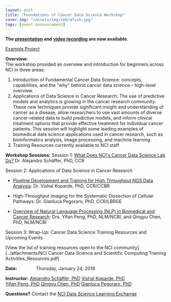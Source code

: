 ```yaml
---
layout: post
title: "Foundations of Cancer Data Science Workshop"
cover-img: "/assets/img/zebrafish.jpg"
tags: [event-announcement]
---
```


**The [presentation](../attachments/Fear_Organizing_DataScience_Projects_1.pdf) and [video recording](https://cbiit.webex.com/cbiit/ldr.php?RCID=60480b27024359407b3ed5edbc3708de) are now available.**

[Example Project](https://github.com/jfear/example_project)

**Overview:**  
The workshop provided an overview and introduction for beginners across NCI in three areas:
1. Introduction of Fundamental Cancer Data Science: concepts, capabilities, and the "why" behind cancer data science – high-level overview.
2. Applications of Data Science in Cancer Research: The use of predictive models and analytics is growing in the cancer research community. These new techniques provide significant insight and understanding of cancer as a disease, allow researchers to use vast amounts of diverse cancer-related data to build predictive models, and inform clinical treatment options that provide effective treatment for individual cancer patients. This session will highlight some leading examples of biomedical data science applications used in cancer research, such as bioinformatics analysis, image processing, and machine learning
3. Training Resources currently available to NCI staff

**Workshop Sessions:**
Session 1: [What Does NCI's Cancer Data Science Lab Do?](../attachments/Foundations_Workshop_Part_I_Schaffer.pptx) Dr. Alejandro Schäffer, PhD, CCR

Session 2: Applications of Data Science in Cancer Research

- [Pipeline Development and Training for High Throughput NGS Data Analysis](../attachments/Foundations_of_CDS_presentation_Koparde.pptx): Dr. Vishal Koparde, PhD, CCR/CCBR

- High-Throughput Imaging for the Systematic Dissection of Cellular Pathways: Dr. Gianluca Pegoraro, PhD, CCR/LBRGE

- [Overview of Natural Language Processing (NLP) in Biomedical and Cancer Research](../attachments/Foundations_of_CDS_presentation_Peng_Chen.pdf): Drs. Yifan Peng, PhD, NLM/NCBI, and Qingyu Chen, PhD, NLM/NCBI

Session 3: Wrap-Up: Cancer Data Science Training Resources and Upcoming Events

[View the list of training resources open to the NCI community](../attachments/NCI Cancer Data Science and Scientific Computing Training Activities_Resources.pdf)


**Date:** &nbsp;&nbsp;&nbsp;&nbsp;&nbsp;&nbsp;&nbsp;&nbsp;&nbsp;&nbsp;&nbsp;&nbsp;&nbsp;&nbsp;Thursday, January 24, 2019   

**Instructor:**
[Alejandro Schäffer, PhD](http://nciphub.org/groups/cancerdatascience/File:Foundations_Workshop_Part_I_Bio_Schaffer.docx)
[Vishal Koparde, PhD](https://nciphub.org/groups/cancerdatascience/File:/uploads/Foundations_Workshop_Part_I_Bio_Koparde.docx)    
[Yifan Peng, PhD]()
[Qingyu Chen, PhD]()
[Gianluca Pegoraro, PhD]()

**Questions?** Contact the [NCI Data Science Learning Exchange](mailto:NCIDataScienceLearningExchange@mail.nih.gov)



